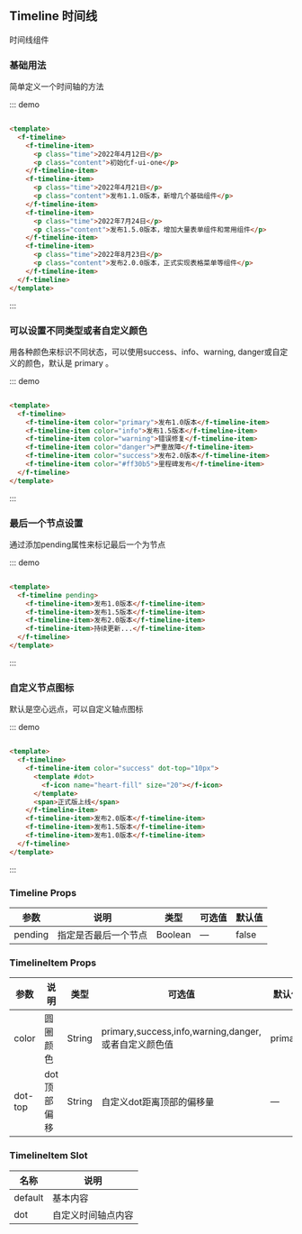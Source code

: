 ## Timeline 时间线

时间线组件

### 基础用法

简单定义一个时间轴的方法

::: demo

```html

<template>
  <f-timeline>
    <f-timeline-item>
      <p class="time">2022年4月12日</p>
      <p class="content">初始化f-ui-one</p>
    </f-timeline-item>
    <f-timeline-item>
      <p class="time">2022年4月21日</p>
      <p class="content">发布1.1.0版本，新增几个基础组件</p>
    </f-timeline-item>
    <f-timeline-item>
      <p class="time">2022年7月24日</p>
      <p class="content">发布1.5.0版本，增加大量表单组件和常用组件</p>
    </f-timeline-item>
    <f-timeline-item>
      <p class="time">2022年8月23日</p>
      <p class="content">发布2.0.0版本，正式实现表格菜单等组件</p>
    </f-timeline-item>
  </f-timeline>
</template>
```

:::

### 可以设置不同类型或者自定义颜色

用各种颜色来标识不同状态，可以使用success、info、warning, danger或自定义的颜色，默认是 primary 。

::: demo

```html

<template>
  <f-timeline>
    <f-timeline-item color="primary">发布1.0版本</f-timeline-item>
    <f-timeline-item color="info">发布1.5版本</f-timeline-item>
    <f-timeline-item color="warning">错误修复</f-timeline-item>
    <f-timeline-item color="danger">严重故障</f-timeline-item>
    <f-timeline-item color="success">发布2.0版本</f-timeline-item>
    <f-timeline-item color="#ff30b5">里程碑发布</f-timeline-item>
  </f-timeline>
</template>
```

:::

### 最后一个节点设置

通过添加pending属性来标记最后一个为节点

::: demo

```html

<template>
  <f-timeline pending>
    <f-timeline-item>发布1.0版本</f-timeline-item>
    <f-timeline-item>发布1.5版本</f-timeline-item>
    <f-timeline-item>发布2.0版本</f-timeline-item>
    <f-timeline-item>持续更新...</f-timeline-item>
  </f-timeline>
</template>
```

:::

### 自定义节点图标

默认是空心远点，可以自定义轴点图标

::: demo

```html

<template>
  <f-timeline>
    <f-timeline-item color="success" dot-top="10px">
      <template #dot>
        <f-icon name="heart-fill" size="20"></f-icon>
      </template>
      <span>正式版上线</span>
    </f-timeline-item>
    <f-timeline-item>发布2.0版本</f-timeline-item>
    <f-timeline-item>发布1.5版本</f-timeline-item>
    <f-timeline-item>发布1.0版本</f-timeline-item>
  </f-timeline>
</template>
```

:::

### Timeline Props

| 参数      | 说明    | 类型      | 可选值       | 默认值   |
|---------- |-------- |---------- |-------------  |-------- |
| pending     | 指定是否最后一个节点 | Boolean  |  —   |  false  |

### TimelineItem Props

| 参数      | 说明    | 类型      | 可选值       | 默认值   |
|---------- |-------- |---------- |-------------  |-------- |
| color     | 圆圈颜色 | String  |  primary,success,info,warning,danger,或者自定义颜色值  |  primary  |
| dot-top   | dot顶部偏移 | String  |  自定义dot距离顶部的偏移量 | —  |

### TimelineItem  Slot

| 名称      | 说明    |
|---------- |-------- |
| default     | 基本内容   |
| dot     | 自定义时间轴点内容   |
